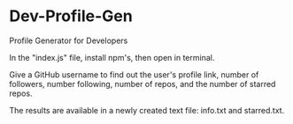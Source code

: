 # Dev-Profile-Gen
Profile Generator for Developers

In the "index.js" file, install npm's, then open in terminal.

Give a GitHub username to find out the user's profile link, number of followers, number following, number of repos, and the number of starred repos.

The results are available in a newly created text file: info.txt and starred.txt.
